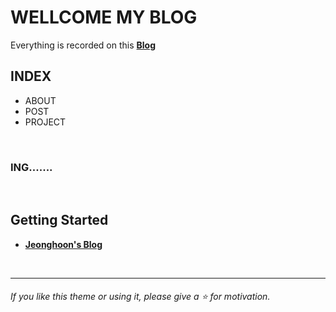 WELLCOME MY BLOG
================

Everything is recorded on this **[Blog](https://jeonghoonb.github.io)**


## INDEX
* ABOUT
* POST
* PROJECT

<br>

### ING.......

<br>

## Getting Started
* **[Jeonghoon's Blog](https://jeonghoonb.github.io)**

<br>
<hr>

###### If you like this theme or using it, please give a :star: for motivation.